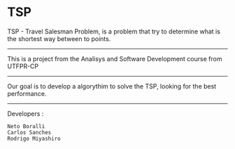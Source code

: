 # TSP
TSP - Travel Salesman Problem, is a problem that try to determine what is the shortest way between to points.

-----

This is a project from the Analisys and Software Development course from UTFPR-CP

-----

Our goal is to develop a algorythim to solve the TSP, looking for the best performance.

----

Developers :

	Neto Boralli
	Carlos Sanches
	Rodrigo Miyashiro
